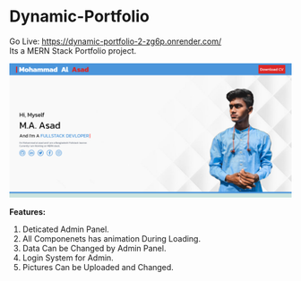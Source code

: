 # Dynamic-Portfolio

Go Live: https://dynamic-portfolio-2-zg6p.onrender.com/<br/>
Its a MERN Stack Portfolio project.<br/>

<img src="./client/public/images/M-A-Asad.png"/><br/>

<b>Features:</b>

1. Deticated Admin Panel.
2. All Componenets has animation During Loading.
3. Data Can be Changed by Admin Panel.
4. Login System for Admin.
5. Pictures Can be Uploaded and Changed.
